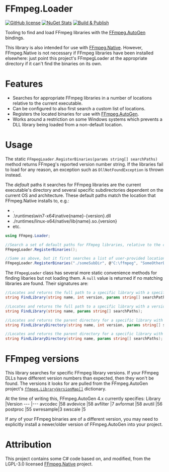 # FFmpeg.Loader

[![GitHub license](https://img.shields.io/github/license/lethek/FFmpeg.Loader)](https://github.com/lethek/FFmpeg.Loader/blob/main/LICENSE)
[![NuGet Stats](https://img.shields.io/nuget/v/FFmpeg.Loader.svg)](https://www.nuget.org/packages/FFmpeg.Loader)
[![Build & Publish](https://github.com/lethek/FFmpeg.Loader/actions/workflows/dotnet.yml/badge.svg)](https://github.com/lethek/FFmpeg.Loader/actions/workflows/dotnet.yml)

Tooling to find and load FFmpeg libraries with the [FFmpeg.AutoGen](https://github.com/Ruslan-B/FFmpeg.AutoGen) bindings.

This library is also intended for use with [FFmpeg.Native](https://github.com/quamotion/ffmpeg-win32). However, FFmpeg.Native is not necessary if FFmpeg libraries have been installed elsewhere: just point this project's FFmpegLoader at the appropriate directory if it can't find the binaries on its own.

# Features

* Searches for appropriate FFmpeg libraries in a number of locations relative to the current executable.
* Can be configured to also first search a custom list of locations.
* Registers the located binaries for use with [FFmpeg.AutoGen](https://github.com/Ruslan-B/FFmpeg.AutoGen).
* Works around a restriction on some Windows systems which prevents a DLL library being loaded from a non-default location.

# Usage

The static `FFmpegLoader.RegisterBinaries(params string[] searchPaths)` method returns FFmpeg's reported version number string. If the libraries fail to load for any reason, an exception such as `DllNotFoundException` is thrown instead.

The *default* paths it searches for FFmpeg libraries are the current executable's directory and several specific subdirectories dependent on the current OS and architecture. These default paths match the location that FFmpeg.Native installs to, e.g.:
* .
* .\runtimes\win7-x64\native\{name}-{version}.dll
* ./runtimes/linux-x64/native/lib{name}.so.{version}
* etc.

```csharp
using FFmpeg.Loader;
```
```csharp
//Search a set of default paths for FFmpeg libraries, relative to the current executable, and set FFmpeg.AutoGen to load from there.
FFmpegLoader.RegisterBinaries();

//Same as above, but it first searches a list of user-provided locations. The method-signature is params string[] so you can supply as many search paths as you need.
FFmpegLoader.RegisterBinaries("./someSubDir", @"C:\ffmpeg", "SomeOtherDir");
```

The `FFmpegLoader` class has several more static convenience methods for finding libaries but not loading them. A `null` value is returned if no matching libraries are found. Their signatures are:

```csharp
//Locates and returns the full path to a specific library with a specific version
string FindLibrary(string name, int version, params string[] searchPaths);

//Locates and returns the full path to a specific library with a version provided by FFmpeg.AutoGen
string FindLibrary(string name, params string[] searchPaths);

//Locates and returns the parent directory for a specific library with a specific version
string FindLibraryDirectory(string name, int version, params string[] searchPaths);

//Locates and returns the parent directory for a specific library with a version provided by FFmpeg.AutoGen
string FindLibraryDirectory(string name, params string[] searchPaths);
```

# FFmpeg versions

This library searches for specific FFmpeg library versions. If your FFmpeg DLLs have different version numbers than expected, then they won't be found. The versions it looks for are pulled from the FFmpeg.AutoGen project's [`ffmpeg.LibraryVersionMap[]`](https://raw.githubusercontent.com/Ruslan-B/FFmpeg.AutoGen/master/FFmpeg.AutoGen/FFmpeg.libraries.g.cs) dictionary.

At the time of writing this, FFmpeg.AutoGen 4.x currently specifies:
Library   |Version
---       |---
avcodec   |58
avdevice  |58
avfilter  |7
avformat  |58
avutil    |56
postproc  |55
swresample|3
swscale   |5

If any of your FFmpeg binaries are of a different version, you may need to explicitly install a newer/older version of FFmpeg.AutoGen into your project.

# Attribution

This project contains some C# code based on, and modified, from the LGPL-3.0 licensed [FFmpeg.Native](https://github.com/quamotion/ffmpeg-win32) project.
